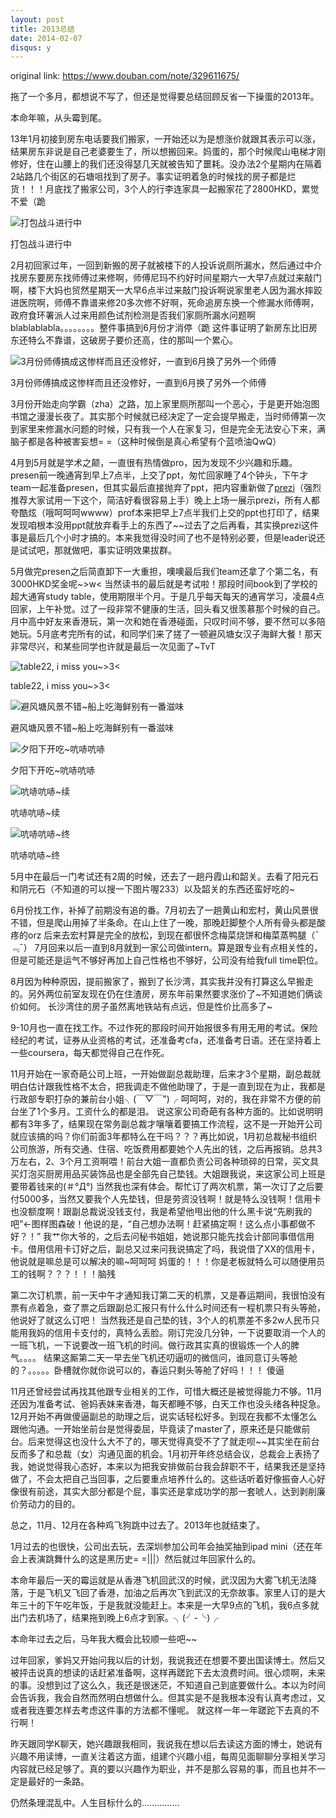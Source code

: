 ```yaml
---
layout: post
title: 2013总结
date: 2014-02-07
disqus: y
---
```


original link: https://www.douban.com/note/329611675/

拖了一个多月，都想说不写了，但还是觉得要总结回顾反省一下操蛋的2013年。

本命年嘛，从头霉到尾。

13年1月初接到房东电话要我们搬家，一开始还以为是想涨价就跟其表示可以涨，结果房东非说是自己老婆要生了，所以想搬回来。妈蛋的，那个时候爬山电梯才刚修好，住在山腰上的我们还没得瑟几天就被告知了噩耗。没办法2个星期内在隔着2站路几个街区的石塘咀找到了房子。事实证明着急的时候找的房子都是烂货！！！月底找了搬家公司，3个人的行李连家具一起搬家花了2800HKD，累觉不爱（跪

![打包战斗进行中](/assets/images/2013-summary/p10973868.jpg)

打包战斗进行中



2月初回家过年，一回到新搬的房子就被楼下的人投诉说厕所漏水，然后通过中介找房东要房东找师傅过来修啊，师傅尼玛不约好时间星期六一大早7点就过来敲门啊，楼下大妈也贸然星期天一大早6点半过来敲门投诉啊说家里老人因为漏水摔跤进医院啊，师傅不靠谱来修20多次修不好啊，死命追房东换一个修漏水师傅啊，政府食环署派人过来用颜色试剂检测是否我们家厕所漏水问题啊blablablabla。。。。。。。。整件事搞到6月份才消停（跪
这件事证明了新房东比旧房东还特么不靠谱，这破房子要价还高，住的那叫一个累心。

![3月份师傅搞成这惨样而且还没修好，一直到6月换了另外一个师傅](/assets/images/2013-summary/p10973902.jpg)

3月份师傅搞成这惨样而且还没修好，一直到6月换了另外一个师傅



3月份开始走向学霸（zha）之路，加上家里厕所那叫一个恶心，于是更开始泡图书馆之漫漫长夜了。其实那个时候就已经决定了一定会提早搬走，当时师傅第一次到家里来修漏水问题的时候，只有我一个人在家复习，但是完全无法安心下来，满脑子都是各种被害妄想= =（这种时候倒是真心希望有个蓝喷油QwQ）

4月到5月就是学术之颠，一直很有热情做pro，因为发现不少兴趣和乐趣。presen前一晚通宵到早上7点半，上交了ppt，匆忙回家睡了4个钟头，下午才team一起准备presen，但其实最后直接抛弃了ppt，把内容重新做了[prezi](http://prezi.com/)（强烈推荐大家试用一下这个，简洁好看很容易上手）晚上上场一展示prezi，所有人都夸酷炫（哦呵呵呵wwww）prof本来把早上7点半我们上交的ppt也打印了，结果发现咱根本没用ppt就放弃看手上的东西了~~过去了之后再看，其实换prezi这件事是最后几个小时才搞的。本来我觉得没时间了也不是特别必要，但是leader说还是试试吧，那就做吧，事实证明效果拔群。

5月做完presen之后简直卸下一大重担，噢噢最后我们team还拿了个第二名，有3000HKD奖金呢~>w< 当然读书的最后就是考试啦！那段时间book到了学校的超大通宵study table，使用期限半个月。于是几乎每天每天的通宵学习，凌晨4点回家，上午补觉。过了一段非常不健康的生活，回头看又很羡慕那个时候的自己。月中高中好友来香港玩，第一次和她在香港碰面，只叹时间不够，要不然可以多陪她玩。5月底考完所有的试，和同学们来了搓了一顿避风塘女汉子海鲜大餐！那天非常尽兴，和某些同学也许就是最后一次见面了~TvT

![table22, i miss you~>3<](/assets/images/2013-summary/p10974023.jpg)

table22, i miss you~>3<



![避风塘风景不错~船上吃海鲜别有一番滋味](/assets/images/2013-summary/p10974047.jpg)

避风塘风景不错~船上吃海鲜别有一番滋味



![夕阳下开吃~吭哧吭哧](/assets/images/2013-summary/p10974050.jpg)

夕阳下开吃~吭哧吭哧



![吭哧吭哧~续](/assets/images/2013-summary/p10974057.jpg)

吭哧吭哧~续



![吭哧吭哧~终](/assets/images/2013-summary/p10974060.jpg)

吭哧吭哧~终


5月中在最后一门考试还有2周的时候，还去了一趟丹霞山和韶关。去看了阳元石和阴元石（不知道的可以搜一下图片喔233）以及韶关的东西还蛮好吃的~

6月份找工作，补掉了前期没有追的番。7月初去了一趟黄山和宏村，黄山风景很不错，但是爬山用掉了半条命。在山上住了一晚，那晚赶脚整个人所有骨头都是酸疼的orz 后来去宏村算是完全的放松，到现在都很怀念梅菜烧饼和梅菜蒸鸭腿（¯﹃¯）
7月回来以后一直到8月就到一家公司做intern。算是跟专业有点相关性的，但是可能还是运气不够好再加上自己性格也不够好，公司没有给我full time职位。

8月因为种种原因，提前搬家了，搬到了长沙湾，其实我并没有打算这么早搬走的。另外两位前室友现在仍在住渣房，房东年前果然要求涨价了~不知道她们俩谈价如何。
长沙湾住的房子虽然离地铁站有点远，但是性价比高多了~

9-10月也一直在找工作。不过作死的那段时间开始报很多有用无用的考试。保险经纪的考试，证券从业资格的考试，还准备考cfa，还准备考日语。还在坚持着上一些coursera，每天都觉得自己在作死。

11月开始在一家奇葩公司上班，一开始做副总裁助理，后来才3个星期，副总裁就明白估计跟我性格不太合，把我调走不做他助理了，于是一直到现在为止，我都是行政部专职打杂的兼前台小姐╮(￣▽￣")╭ 呵呵呵，对的，我在非常不方便的前台坐了1个多月。工资什么的都是泪。
说这家公司奇葩有各种方面的。比如说明明都有3年多了，结果现在常务副总裁才嚷嚷着要搞工作流程，这不是一开始开公司就应该搞的吗？你们前面3年都特么在干吗？？？再比如说，1月初总裁秘书组织公司旅游，所有交通、住宿、吃饭费用都要她个人先出的钱，之后再报销。总共3万左右，2、3个月工资啊喂！前台大姐一直都负责公司各种琐碎的日常，买文具买灯泡买厨房用品买装饰品也是全部先自己垫钱。大姐跟我说，来这家公司上班是要带着钱来的(＃°Д°) 当然我也深有体会。帮忙订了两次机票，第一次订了之后要付5000多，当然又要我个人先垫钱，但是劳资没钱啊！就是特么没钱啊！信用卡也没额度啊！跟副总裁说没钱支付，我是希望他甩出他的什么黑卡说“先刷我的吧”←图样图森破！他说的是，“自己想办法啊！赶紧搞定啊！这么点小事都做不好？！” 我艹你大爷的，之后去问秘书姐姐，她说那只能先找会计部同事借信用卡。借用信用卡订好之后，副总又过来问我说搞定了吗，我说借了XX的信用卡，他说就是嘛总是可以解决的嘛~呵呵呵
妈蛋的！！！你是老板就特么可以随便用员工的钱啊？？？！！！脑残

第二次订机票，前一天中午才通知我订第二天的机票，又是春运期间，我很怕没有票有点着急，查了票之后跟副总汇报只有什么什么时间还有一程机票只有头等舱，他说好了就这么订吧！
当然我还是自己垫的钱，3个人的机票差不多2w人民币只能用我妈的信用卡支付的，真特么丢脸。刚订完没几分钟，一下说要取消一个人的一班飞机，一下说要改一班飞机的时间。做行政其实真的很锻炼一个人的脾气。。。。
结果这厮第二天一早去坐飞机还叨逼叨的微信问，谁同意订头等舱的？。。。。。卧槽就你就你说可以的，春运只剩头等舱了好吗！！！ 傻逼

11月还曾经尝试再找其他跟专业相关的工作，可惜大概还是被觉得能力不够。11月还因为准备考试、爸妈表妹来香港，每天都睡不够，白天工作也没头绪各种捉急。12月开始不再做傻逼副总的助理之后，说实话轻松好多。到现在我都不太懂怎么跟他沟通。一开始坐前台是觉得委屈，毕竟读了master了，原来还是只能做前台。后来觉得这也没什么大不了的，哪天觉得真受不了了就走呗~~其实坐在前台反而多了和总裁（女）沟通见面的机会。1月初开年终总结会议，总裁会上表扬了我，她说觉得我心态好，本来以为把我安排做前台我会辞职不干，结果我还是坚持做了，不会太把自己当回事，之后要重点培养什么的。这些话听着好像振奋人心好像很有前途，其实大部分都是个屁，事实还是拿成功学的那一套唬人，达到剥削廉价劳动力的目的。

总之，11月、12月在各种鸡飞狗跳中过去了。2013年也就结束了。

1月过去的也很快，公司出去玩，去深圳参加公司年会抽奖抽到ipad mini（还在年会上表演跳舞什么的这是黑历史= =|||）然后就过年回家什么的。

本命年最后一天的霉运就是从香港飞机回武汉的时候，武汉因为大雾飞机无法降落，于是飞机又飞回了香港，加油之后再次飞到武汉的无奈故事。家里人订的是大年三十的下午吃年饭，于是我就没能赶上。本来是一大早9点的飞机，我6点多就出门去机场了，结果拖到晚上6点才到家。╮(╯-╰)╭

本命年过去之后，马年我大概会比较顺一些吧~~

过年回家，爹妈又开始问我以后的计划，我说我还在想要不要出国读博士。然后又被抨击说真的想读的话赶紧准备啊，这样再蹉跎下去太浪费时间。很心烦啊，未来的事。没想到过了这么久，我还是很迷茫，不知道自己到底要做什么。本以为时间会告诉我，我会自然而然明白想做什么。但其实是不是我根本没有认真考虑过，又或者我连要怎样去考虑这件事的方法都不懂呢。
就这样一年一年蹉跎下去真的不行啊！

昨天跟同学K聊天，她兴趣跟我相同，我说我在想以后去读这方面的博士，她说有兴趣不用读博，一直关注着这方面，组建个兴趣小组，每周见面聊聊分享相关学习内容就已经足够了。真的要以兴趣作为职业，并不是那么容易的事，而且也并不一定是最好的一条路。

仍然条理混乱中。人生目标什么的...............
